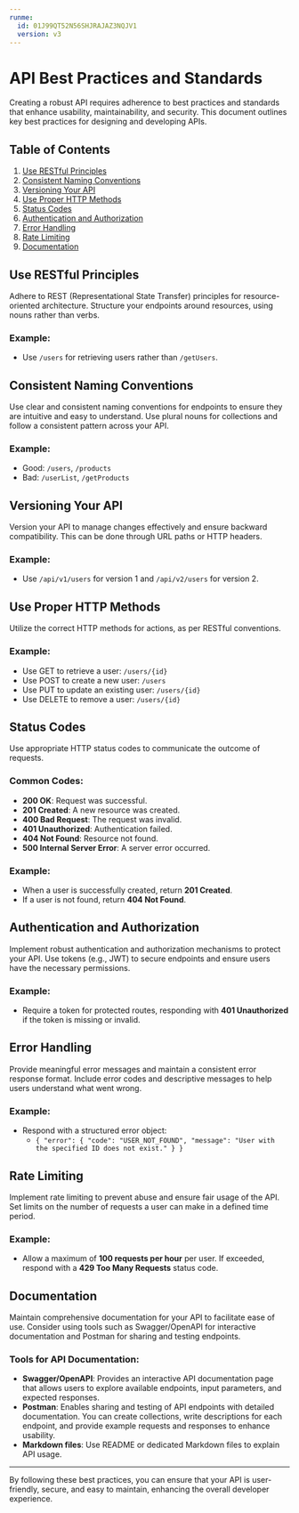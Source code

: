 ```yaml
---
runme:
  id: 01J99QT52N56SHJRAJAZ3NQJV1
  version: v3
---
```


# API Best Practices and Standards

Creating a robust API requires adherence to best practices and standards that enhance usability, maintainability, and security. This document outlines key best practices for designing and developing APIs.

## Table of Contents

1. [Use RESTful Principles](#use-restful-principles)
2. [Consistent Naming Conventions](#consistent-naming-conventions)
3. [Versioning Your API](#versioning-your-api)
4. [Use Proper HTTP Methods](#use-proper-http-methods)
5. [Status Codes](#status-codes)
6. [Authentication and Authorization](#authentication-and-authorization)
7. [Error Handling](#error-handling)
8. [Rate Limiting](#rate-limiting)
9. [Documentation](#documentation)

## Use RESTful Principles

Adhere to REST (Representational State Transfer) principles for resource-oriented architecture. Structure your endpoints around resources, using nouns rather than verbs.

### Example:
- Use `/users` for retrieving users rather than `/getUsers`.

## Consistent Naming Conventions

Use clear and consistent naming conventions for endpoints to ensure they are intuitive and easy to understand. Use plural nouns for collections and follow a consistent pattern across your API.

### Example:
- Good: `/users`, `/products`
- Bad: `/userList`, `/getProducts`

## Versioning Your API

Version your API to manage changes effectively and ensure backward compatibility. This can be done through URL paths or HTTP headers.

### Example:
- Use `/api/v1/users` for version 1 and `/api/v2/users` for version 2.

## Use Proper HTTP Methods

Utilize the correct HTTP methods for actions, as per RESTful conventions.

### Example:
- Use GET to retrieve a user: `/users/{id}`
- Use POST to create a new user: `/users`
- Use PUT to update an existing user: `/users/{id}`
- Use DELETE to remove a user: `/users/{id}`

## Status Codes

Use appropriate HTTP status codes to communicate the outcome of requests.

### Common Codes:
- **200 OK**: Request was successful.
- **201 Created**: A new resource was created.
- **400 Bad Request**: The request was invalid.
- **401 Unauthorized**: Authentication failed.
- **404 Not Found**: Resource not found.
- **500 Internal Server Error**: A server error occurred.

### Example:
- When a user is successfully created, return **201 Created**.
- If a user is not found, return **404 Not Found**.

## Authentication and Authorization

Implement robust authentication and authorization mechanisms to protect your API. Use tokens (e.g., JWT) to secure endpoints and ensure users have the necessary permissions.

### Example:
- Require a token for protected routes, responding with **401 Unauthorized** if the token is missing or invalid.

## Error Handling

Provide meaningful error messages and maintain a consistent error response format. Include error codes and descriptive messages to help users understand what went wrong.

### Example:
- Respond with a structured error object: 
  - `{ "error": { "code": "USER_NOT_FOUND", "message": "User with the specified ID does not exist." } }`

## Rate Limiting

Implement rate limiting to prevent abuse and ensure fair usage of the API. Set limits on the number of requests a user can make in a defined time period.

### Example:
- Allow a maximum of **100 requests per hour** per user. If exceeded, respond with a **429 Too Many Requests** status code.

## Documentation

Maintain comprehensive documentation for your API to facilitate ease of use. Consider using tools such as Swagger/OpenAPI for interactive documentation and Postman for sharing and testing endpoints.

### Tools for API Documentation:
- **Swagger/OpenAPI**: Provides an interactive API documentation page that allows users to explore available endpoints, input parameters, and expected responses.
- **Postman**: Enables sharing and testing of API endpoints with detailed documentation. You can create collections, write descriptions for each endpoint, and provide example requests and responses to enhance usability.
- **Markdown files**: Use README or dedicated Markdown files to explain API usage.

---

By following these best practices, you can ensure that your API is user-friendly, secure, and easy to maintain, enhancing the overall developer experience.